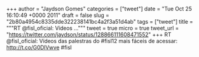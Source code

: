 
+++
author = "Jaydson Gomes"
categories = ["tweet"]
date = "Tue Oct 25 16:10:49 +0000 2011"
draft = false
slug = "2b80a4954c8335dde322238141bc4a2f3a51d4ab"
tags = ["tweet"]
title = """RT @fisl_oficial: Vídeos ..."""
tweet = true
micro = true
tweet_url = "https://twitter.com/jaydson/status/128866111608471552"
+++
RT @fisl_oficial: Vídeos das palestras do #fisl12 mais fáceis de acessar: http://t.co/G0DlVwve #fisl
